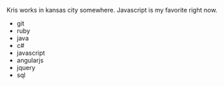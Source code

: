 Kris works in kansas city somewhere. Javascript is my favorite right now.
* git
* ruby
* java
* c#
* javascript
* angularjs
* jquery
* sql
